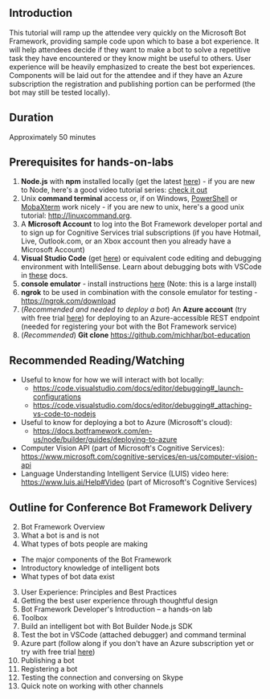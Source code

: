 ## Introduction

This tutorial will ramp up the attendee very quickly on the Microsoft Bot Framework, providing sample code upon which to base a bot experience.  It will help attendees decide if they want to make a bot to solve a repetitive task they have encountered or they know might be useful to others.  User experience will be heavily emphasized to create the best bot experiences.  Components will be laid out for the attendee and if they have an Azure subscription the registration and publishing portion can be performed (the bot may still be tested locally).

## Duration

Approximately 50 minutes

## Prerequisites for hands-on-labs

1. **Node.js** with **npm** installed locally (get the latest [here](https://nodejs.org/en/download/)) - if you are new to Node, here's a good video tutorial series: [check it out](https://www.youtube.com/playlist?list=PL6gx4Cwl9DGBMdkKFn3HasZnnAqVjzHn_)
2. Unix **command terminal** access or, if on Windows, [PowerShell](https://github.com/PowerShell/PowerShell#get-powershell) or [MobaXterm](http://mobaxterm.mobatek.net/) work nicely - if you are new to unix, here's a good unix tutorial: http://linuxcommand.org.
3. A **Microsoft Account** to log into the Bot Framework developer portal and to sign up for Cognitive Services trial subscriptions (if you have Hotmail, Live, Outlook.com, or an Xbox account then you already have a Microsoft Account)
4. **Visual Studio Code** (get [here](https://code.visualstudio.com/download)) or equivalent code editing and debugging environment with IntelliSense.  Learn about debugging bots with VSCode in [these](https://docs.botframework.com/en-us/node/builder/guides/debug-locally-with-vscode/) docs.
5. **console emulator** - install instructions [here](https://docs.botframework.com/en-us/tools/bot-framework-emulator/#mac-and-linux-support-using-command-line-emulator) (Note:  this is a large install)
6. **ngrok** to be used in combination with the console emulator for testing - https://ngrok.com/download
7. (*Recommended and needed to deploy a bot*) An **Azure account** (try with free trial [here](https://azure.microsoft.com/en-us/free/)) for deploying to an Azure-accessible REST endpoint (needed for registering your bot with the Bot Framework service)
8.  (*Recommended*) **Git clone** https://github.com/michhar/bot-education

## Recommended Reading/Watching

* Useful to know for how we will interact with bot locally:
  - https://code.visualstudio.com/docs/editor/debugging#_launch-configurations
  - https://code.visualstudio.com/docs/editor/debugging#_attaching-vs-code-to-nodejs
* Useful to know for deploying a bot to Azure (Microsoft's cloud):
  - https://docs.botframework.com/en-us/node/builder/guides/deploying-to-azure
* Computer Vision API (part of Microsoft's Cognitive Services):  https://www.microsoft.com/cognitive-services/en-us/computer-vision-api
* Language Understanding Intelligent Service (LUIS) video here:  https://www.luis.ai/Help#Video (part of Microsoft's Cognitive Services)

## Outline for Conference Bot Framework Delivery

2. Bot Framework Overview
  1. What a bot is and is not
  1.	What types of bots people are making
  *	The major components of the Bot Framework
  *	Introductory knowledge of intelligent bots
  *	What types of bot data exist
3. User Experience:  Principles and Best Practices
  1. Getting the best user experience through thoughtful design
4. Bot Framework Developer's Introduction – a hands-on lab
  1. Toolbox
  2. Build an intelligent bot with Bot Builder Node.js SDK
  3. Test the bot in VSCode (attached debugger) and command terminal
5. Azure part (follow along if you don't have an Azure subscription yet or try with free trial [here](https://azure.microsoft.com/en-us/free/))
  4. Publishing a bot
  5. Registering a bot
  6. Testing the connection and conversing on Skype
  7. Quick note on working with other channels